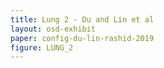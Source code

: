 ```yaml
---
title: Lung 2 - Du and Lin et al
layout: osd-exhibit
paper: config-du-lin-rashid-2019
figure: LUNG_2
---
```

